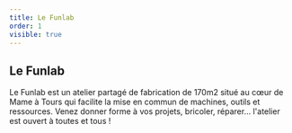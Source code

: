 ```yaml
---
title: Le Funlab
order: 1
visible: true
---
```

## Le Funlab
Le Funlab est un atelier partagé de fabrication de 170m2 situé au cœur de Mame à Tours qui facilite la mise en commun de machines, outils et ressources. Venez donner forme à vos projets, bricoler, réparer... l'atelier est ouvert à toutes et tous !